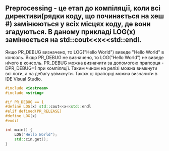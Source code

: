 ## Preprocessing - це етап до компіляції, коли всі директиви(рядки коду, що починається на хеш #) замінюються у всіх місцях коду, де вони згадуються. В даному прикладі LOG(x) замінюється на std::cout<<x<<std::endl. 

Якщо PR_DEBUG визначено, то LOG("Hello World") виведе "Hello World" в консоль. Якщо PR_DEBUG не визначено, то LOG("Hello World") не виведе нічого в консоль. PR_DEBUG можна визначити за допомогою прапорця -DPR_DEBUG=1 при компіляції. Таким чином на релізі можна вимкнути всі логи, а на дебагу увімкнути. Також ці прапорці можна визначити в IDE Visual Studio.

```cpp
#include <iostream>
#include <string>

#if PR_DEBUG == 1
#define LOG(x) std::cout<<x<<std::endl
#elif defined(PR_RELEASE)
#define LOG(x)
#endif

int main() {
    LOG("Hello World");
    std::cin.get();
}
```
